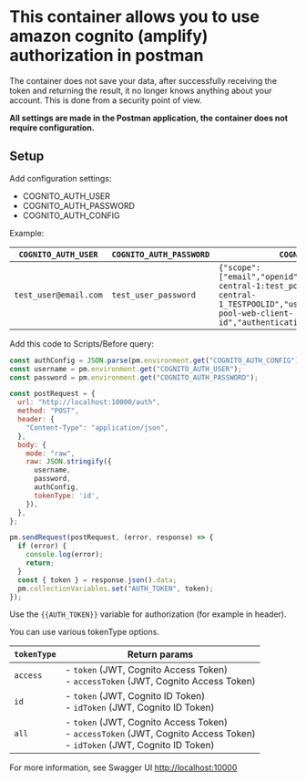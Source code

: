 # This container allows you to use amazon cognito (amplify) authorization in postman

The container does not save your data, after successfully receiving the token and returning the result, it no longer knows anything about your account. This is done from a security point of view.

**All settings are made in the Postman application, the container does not require configuration.**

## Setup

Add configuration settings:

- COGNITO_AUTH_USER
- COGNITO_AUTH_PASSWORD
- COGNITO_AUTH_CONFIG

Example:

| `COGNITO_AUTH_USER` | `COGNITO_AUTH_PASSWORD` | `COGNITO_AUTH_CONFIG` |
| --- | --- | --- |
| `test_user@email.com` | `test_user_password` | `{"scope":["email","openid"],"identityPoolId":"us-central-1:test_pool_id","userPoolId":"us-central-1_TESTPOOLID","userPoolWebClientId":"test-pool-web-client-id","authenticationFlowType":"USER_SRP_AUTH"}` |

Add this code to Scripts/Before query:

```js
const authConfig = JSON.parse(pm.environment.get("COGNITO_AUTH_CONFIG"));
const username = pm.environment.get("COGNITO_AUTH_USER");
const password = pm.environment.get("COGNITO_AUTH_PASSWORD");

const postRequest = {
  url: "http://localhost:10000/auth",
  method: "POST",
  header: {
    "Content-Type": "application/json",
  },
  body: {
    mode: "raw",
    raw: JSON.stringify({
      username,
      password,
      authConfig,
      tokenType: 'id',
    }),
  },
};

pm.sendRequest(postRequest, (error, response) => {
  if (error) {
    console.log(error);
    return;
  }
  const { token } = response.json().data;
  pm.collectionVariables.set("AUTH_TOKEN", token);
});
```

Use the `{{AUTH_TOKEN}}` variable for authorization (for example in header).

You can use various tokenType options.

| `tokenType` | Return params |
| --- | --- |
| `access` | - `token` (JWT, Cognito Access Token) <br>- `accessToken` (JWT, Cognito Access Token) |
| `id` | - `token` (JWT, Cognito ID Token) <br>- `idToken` (JWT, Cognito ID Token) |
| `all` | - `token` (JWT, Cognito Access Token) <br>- `accessToken` (JWT, Cognito Access Token) <br>- `idToken` (JWT, Cognito ID Token) |

For more information, see Swagger UI [http://localhost:10000](http://localhost:10000)
